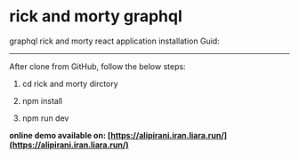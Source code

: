 # rick and morty graphql
graphql rick and morty react application 
installation Guid:  

---------------------

After clone from GitHub, follow the below steps:

1.  cd rick and morty dirctory
    
2.  npm install  
    
3.  npm run dev
    

**online demo available on: [https://alipirani.iran.liara.run/](https://alipirani.iran.liara.run/)**
